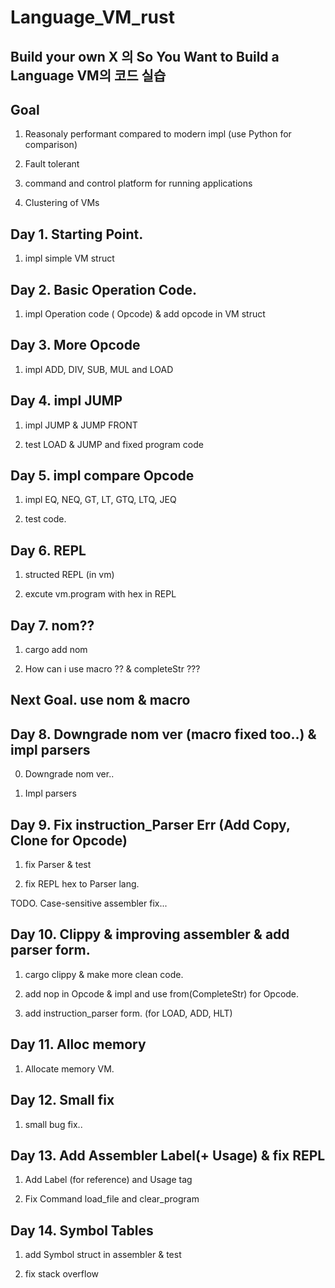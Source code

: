 # Language_VM_rust

## Build your own X 의 So You Want to Build a Language VM의 코드 실습

## Goal

1. Reasonaly performant compared to modern impl (use Python for comparison)

2. Fault tolerant

3. command and control platform for running applications

4. Clustering of VMs

## Day 1. Starting Point.

1. impl simple VM struct

## Day 2. Basic Operation Code.

1. impl Operation code ( Opcode) & add opcode in VM struct

## Day 3. More Opcode

1. impl ADD, DIV, SUB, MUL and LOAD

## Day 4. impl JUMP

1. impl JUMP & JUMP FRONT

2. test LOAD & JUMP and fixed program code

## Day 5. impl compare Opcode

1. impl EQ, NEQ, GT, LT, GTQ, LTQ, JEQ

2. test code.

## Day 6. REPL

1. structed REPL (in vm)

2. excute vm.program with hex in REPL

## Day 7. nom??

1. cargo add nom

2. How can i use macro ?? & completeStr ???

## Next Goal. use nom & macro

## Day 8. Downgrade nom ver (macro fixed too..) & impl parsers

0. Downgrade nom ver..

1. Impl parsers

## Day 9. Fix instruction_Parser Err (Add Copy, Clone for Opcode)

1. fix Parser & test

2. fix REPL hex to Parser lang.

TODO. Case-sensitive assembler fix...

## Day 10. Clippy & improving assembler & add parser form.

1. cargo clippy & make more clean code.

2. add nop in Opcode & impl and use from(CompleteStr) for Opcode.

3. add instruction_parser form. (for LOAD, ADD, HLT)

## Day 11. Alloc memory

1. Allocate memory VM.

## Day 12. Small fix

1. small bug fix..

## Day 13. Add Assembler Label(+ Usage) & fix REPL

1. Add Label (for reference) and Usage tag

2. Fix Command load_file and clear_program

## Day 14. Symbol Tables

1. add Symbol struct in assembler & test

2. fix stack overflow
